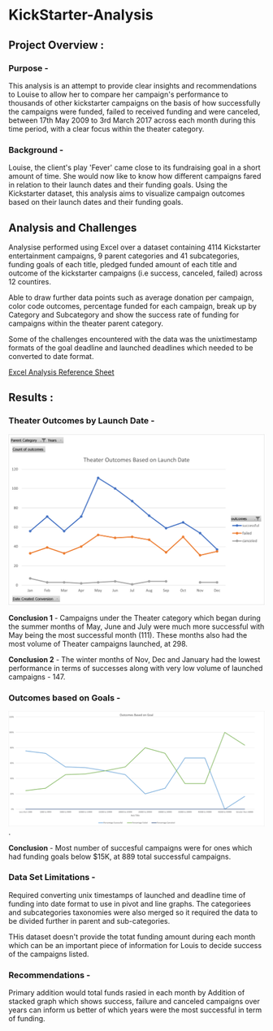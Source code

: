 # KickStarter-Analysis

## Project Overview : 

### Purpose -

This analysis is an attempt to provide clear insights and recommendations to Louise to allow her to compare her campaign's performance to thousands of other  kickstarter campaigns on the basis of how successfully the campaigns were funded, failed to received funding and were canceled, between 17th May 2009 to 3rd March 2017 across each month during this time period, with a clear focus within the theater category. 

### Background - 
Louise, the client's play 'Fever' came close to its fundraising goal in a short amount of time. She would now like  to know how different campaigns fared in relation to their launch dates and their funding goals. Using the Kickstarter dataset, this analysis aims to visualize campaign outcomes based on their launch dates and their funding goals.

## Analysis and Challenges

Analysise performed using Excel over a dataset containing 4114 Kickstarter entertainment campaigns,  9 parent categories and 41 subcategories,  funding goals of each title,  pledged funded amount of each title and outcome of the kickstarter campaigns (i.e success, canceled, failed) across 12 countires. 

Able to draw further data points such as average donation per campaign, color code outcomes, percentage funded for each campaign, break up by Category and Subcategory and show the success rate of funding for campaigns within the theater parent category. 

Some of the challenges encountered with the data was the unixtimestamp formats of the goal deadline and launched deadlines which needed to be converted to date format. 

[Excel Analysis Reference Sheet](https://github.com/ishan9220/kickstarter-analysis/blob/main/Kickstarter_Challenge.xlsx)

## Results : 

### Theater Outcomes by Launch Date -

![Theater_Outcomes_vs_Launch](https://github.com/ishan9220/kickstarter-analysis/blob/main/Theater_Outcomes_vs_Launch.png)

**Conclusion 1** -
 Campaigns under the Theater category which began during the summer months of May, June and July were much more successful with May being the most successful month (111). These months also had the most volume of Theater campaigns launched, at 298. 

**Conclusion 2** -
The winter months of Nov, Dec and January had the lowest performance in terms of successes  along with very low volume of launched campaigns - 147. 

### Outcomes based on Goals - 

![Outcomes_vs_Goals](https://github.com/ishan9220/kickstarter-analysis/blob/main/Outcomes_vs_Goals.png).

**Conclusion** -
Most number of succesful campaigns were for ones which had funding goals below $15K, at 889 total successful campaigns. 

### Data Set Limitations - 

Required converting unix timestamps of launched and deadline time of funding into date format to use in pivot and line graphs. The categoriees and subcategories taxonomies were also merged so it required the data to be divided further in parent and sub-categories. 

THis dataset doesn't provide the totat funding amount during each month which can be an important piece of information for Louis to decide success of the campaigns listed. 

### Recommendations -

Primary addition would total funds rasied in each month by 
Addition of stacked graph which shows success, failure and canceled campaigns over years can inform us better of which years were the most successful in term of funding. 


